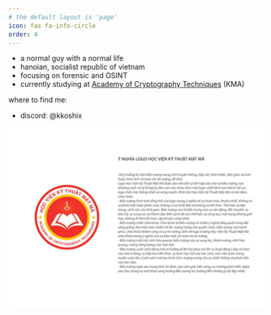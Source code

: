 ```yaml
---
# the default layout is 'page'
icon: fas fa-info-circle
order: 4
---
```


- a normal guy with a normal life
- hanoian, socialist republic of vietnam
- focusing on forensic and OSINT
- currently studying at [Academy of Cryptography Techniques](https://www.facebook.com/hocvienkythuatmatma) (KMA)

where to find me:
- discord: @kkoshix

![KMA](/assets/img/kmaLogoExplain.jpg)